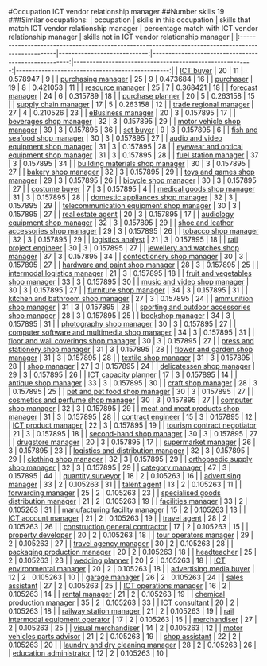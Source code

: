 #Occupation ICT vendor relationship manager
##Number skills 19
###Similar occupations:
| occupation                                                                                        |   skills in this occupation |   skills that match ICT vendor relationship manager |   percentage match with ICT vendor relationship manager |   skills not in ICT vendor relationship manager |
|:--------------------------------------------------------------------------------------------------|----------------------------:|----------------------------------------------------:|--------------------------------------------------------:|------------------------------------------------:|
| [ICT buyer](ICT_buyer.md)                                                                         |                          20 |                                                  11 |                                                0.578947 |                                               9 |
| [purchasing manager](purchasing_manager.md)                                                       |                          25 |                                                   9 |                                                0.473684 |                                              16 |
| [purchaser](purchaser.md)                                                                         |                          19 |                                                   8 |                                                0.421053 |                                              11 |
| [resource manager](resource_manager.md)                                                           |                          25 |                                                   7 |                                                0.368421 |                                              18 |
| [forecast manager](forecast_manager.md)                                                           |                          24 |                                                   6 |                                                0.315789 |                                              18 |
| [purchase planner](purchase_planner.md)                                                           |                          20 |                                                   5 |                                                0.263158 |                                              15 |
| [supply chain manager](supply_chain_manager.md)                                                   |                          17 |                                                   5 |                                                0.263158 |                                              12 |
| [trade regional manager](trade_regional_manager.md)                                               |                          27 |                                                   4 |                                                0.210526 |                                              23 |
| [eBusiness manager](eBusiness_manager.md)                                                         |                          20 |                                                   3 |                                                0.157895 |                                              17 |
| [beverages shop manager](beverages_shop_manager.md)                                               |                          32 |                                                   3 |                                                0.157895 |                                              29 |
| [motor vehicle shop manager](motor_vehicle_shop_manager.md)                                       |                          39 |                                                   3 |                                                0.157895 |                                              36 |
| [set buyer](set_buyer.md)                                                                         |                           9 |                                                   3 |                                                0.157895 |                                               6 |
| [fish and seafood shop manager](fish_and_seafood_shop_manager.md)                                 |                          30 |                                                   3 |                                                0.157895 |                                              27 |
| [audio and video equipment shop manager](audio_and_video_equipment_shop_manager.md)               |                          31 |                                                   3 |                                                0.157895 |                                              28 |
| [eyewear and optical equipment shop manager](eyewear_and_optical_equipment_shop_manager.md)       |                          31 |                                                   3 |                                                0.157895 |                                              28 |
| [fuel station manager](fuel_station_manager.md)                                                   |                          37 |                                                   3 |                                                0.157895 |                                              34 |
| [building materials shop manager](building_materials_shop_manager.md)                             |                          30 |                                                   3 |                                                0.157895 |                                              27 |
| [bakery shop manager](bakery_shop_manager.md)                                                     |                          32 |                                                   3 |                                                0.157895 |                                              29 |
| [toys and games shop manager](toys_and_games_shop_manager.md)                                     |                          29 |                                                   3 |                                                0.157895 |                                              26 |
| [bicycle shop manager](bicycle_shop_manager.md)                                                   |                          30 |                                                   3 |                                                0.157895 |                                              27 |
| [costume buyer](costume_buyer.md)                                                                 |                           7 |                                                   3 |                                                0.157895 |                                               4 |
| [medical goods shop manager](medical_goods_shop_manager.md)                                       |                          31 |                                                   3 |                                                0.157895 |                                              28 |
| [domestic appliances shop manager](domestic_appliances_shop_manager.md)                           |                          32 |                                                   3 |                                                0.157895 |                                              29 |
| [telecommunication equipment shop manager](telecommunication_equipment_shop_manager.md)           |                          30 |                                                   3 |                                                0.157895 |                                              27 |
| [real estate agent](real_estate_agent.md)                                                         |                          20 |                                                   3 |                                                0.157895 |                                              17 |
| [audiology equipment shop manager](audiology_equipment_shop_manager.md)                           |                          32 |                                                   3 |                                                0.157895 |                                              29 |
| [shoe and leather accessories shop manager](shoe_and_leather_accessories_shop_manager.md)         |                          29 |                                                   3 |                                                0.157895 |                                              26 |
| [tobacco shop manager](tobacco_shop_manager.md)                                                   |                          32 |                                                   3 |                                                0.157895 |                                              29 |
| [logistics analyst](logistics_analyst.md)                                                         |                          21 |                                                   3 |                                                0.157895 |                                              18 |
| [rail project engineer](rail_project_engineer.md)                                                 |                          30 |                                                   3 |                                                0.157895 |                                              27 |
| [jewellery and watches shop manager](jewellery_and_watches_shop_manager.md)                       |                          37 |                                                   3 |                                                0.157895 |                                              34 |
| [confectionery shop manager](confectionery_shop_manager.md)                                       |                          30 |                                                   3 |                                                0.157895 |                                              27 |
| [hardware and paint shop manager](hardware_and_paint_shop_manager.md)                             |                          28 |                                                   3 |                                                0.157895 |                                              25 |
| [intermodal logistics manager](intermodal_logistics_manager.md)                                   |                          21 |                                                   3 |                                                0.157895 |                                              18 |
| [fruit and vegetables shop manager](fruit_and_vegetables_shop_manager.md)                         |                          33 |                                                   3 |                                                0.157895 |                                              30 |
| [music and video shop manager](music_and_video_shop_manager.md)                                   |                          30 |                                                   3 |                                                0.157895 |                                              27 |
| [furniture shop manager](furniture_shop_manager.md)                                               |                          34 |                                                   3 |                                                0.157895 |                                              31 |
| [kitchen and bathroom shop manager](kitchen_and_bathroom_shop_manager.md)                         |                          27 |                                                   3 |                                                0.157895 |                                              24 |
| [ammunition shop manager](ammunition_shop_manager.md)                                             |                          31 |                                                   3 |                                                0.157895 |                                              28 |
| [sporting and outdoor accessories shop manager](sporting_and_outdoor_accessories_shop_manager.md) |                          28 |                                                   3 |                                                0.157895 |                                              25 |
| [bookshop manager](bookshop_manager.md)                                                           |                          34 |                                                   3 |                                                0.157895 |                                              31 |
| [photography shop manager](photography_shop_manager.md)                                           |                          30 |                                                   3 |                                                0.157895 |                                              27 |
| [computer software and multimedia shop manager](computer_software_and_multimedia_shop_manager.md) |                          34 |                                                   3 |                                                0.157895 |                                              31 |
| [floor and wall coverings shop manager](floor_and_wall_coverings_shop_manager.md)                 |                          30 |                                                   3 |                                                0.157895 |                                              27 |
| [press and stationery shop manager](press_and_stationery_shop_manager.md)                         |                          31 |                                                   3 |                                                0.157895 |                                              28 |
| [flower and garden shop manager](flower_and_garden_shop_manager.md)                               |                          31 |                                                   3 |                                                0.157895 |                                              28 |
| [textile shop manager](textile_shop_manager.md)                                                   |                          31 |                                                   3 |                                                0.157895 |                                              28 |
| [shop manager](shop_manager.md)                                                                   |                          27 |                                                   3 |                                                0.157895 |                                              24 |
| [delicatessen shop manager](delicatessen_shop_manager.md)                                         |                          29 |                                                   3 |                                                0.157895 |                                              26 |
| [ICT capacity planner](ICT_capacity_planner.md)                                                   |                          17 |                                                   3 |                                                0.157895 |                                              14 |
| [antique shop manager](antique_shop_manager.md)                                                   |                          33 |                                                   3 |                                                0.157895 |                                              30 |
| [craft shop manager](craft_shop_manager.md)                                                       |                          28 |                                                   3 |                                                0.157895 |                                              25 |
| [pet and pet food shop manager](pet_and_pet_food_shop_manager.md)                                 |                          30 |                                                   3 |                                                0.157895 |                                              27 |
| [cosmetics and perfume shop manager](cosmetics_and_perfume_shop_manager.md)                       |                          30 |                                                   3 |                                                0.157895 |                                              27 |
| [computer shop manager](computer_shop_manager.md)                                                 |                          32 |                                                   3 |                                                0.157895 |                                              29 |
| [meat and meat products shop manager](meat_and_meat_products_shop_manager.md)                     |                          31 |                                                   3 |                                                0.157895 |                                              28 |
| [contract engineer](contract_engineer.md)                                                         |                          15 |                                                   3 |                                                0.157895 |                                              12 |
| [ICT product manager](ICT_product_manager.md)                                                     |                          22 |                                                   3 |                                                0.157895 |                                              19 |
| [tourism contract negotiator](tourism_contract_negotiator.md)                                     |                          21 |                                                   3 |                                                0.157895 |                                              18 |
| [second-hand shop manager](second-hand_shop_manager.md)                                           |                          30 |                                                   3 |                                                0.157895 |                                              27 |
| [drugstore manager](drugstore_manager.md)                                                         |                          20 |                                                   3 |                                                0.157895 |                                              17 |
| [supermarket manager](supermarket_manager.md)                                                     |                          26 |                                                   3 |                                                0.157895 |                                              23 |
| [logistics and distribution manager](logistics_and_distribution_manager.md)                       |                          32 |                                                   3 |                                                0.157895 |                                              29 |
| [clothing shop manager](clothing_shop_manager.md)                                                 |                          32 |                                                   3 |                                                0.157895 |                                              29 |
| [orthopaedic supply shop manager](orthopaedic_supply_shop_manager.md)                             |                          32 |                                                   3 |                                                0.157895 |                                              29 |
| [category manager](category_manager.md)                                                           |                          47 |                                                   3 |                                                0.157895 |                                              44 |
| [quantity surveyor](quantity_surveyor.md)                                                         |                          18 |                                                   2 |                                                0.105263 |                                              16 |
| [advertising manager](advertising_manager.md)                                                     |                          33 |                                                   2 |                                                0.105263 |                                              31 |
| [talent agent](talent_agent.md)                                                                   |                          13 |                                                   2 |                                                0.105263 |                                              11 |
| [forwarding manager](forwarding_manager.md)                                                       |                          25 |                                                   2 |                                                0.105263 |                                              23 |
| [specialised goods distribution manager](specialised_goods_distribution_manager.md)               |                          21 |                                                   2 |                                                0.105263 |                                              19 |
| [facilities manager](facilities_manager.md)                                                       |                          33 |                                                   2 |                                                0.105263 |                                              31 |
| [manufacturing facility manager](manufacturing_facility_manager.md)                               |                          15 |                                                   2 |                                                0.105263 |                                              13 |
| [ICT account manager](ICT_account_manager.md)                                                     |                          21 |                                                   2 |                                                0.105263 |                                              19 |
| [travel agent](travel_agent.md)                                                                   |                          28 |                                                   2 |                                                0.105263 |                                              26 |
| [construction general contractor](construction_general_contractor.md)                             |                          17 |                                                   2 |                                                0.105263 |                                              15 |
| [property developer](property_developer.md)                                                       |                          20 |                                                   2 |                                                0.105263 |                                              18 |
| [tour operators manager](tour_operators_manager.md)                                               |                          29 |                                                   2 |                                                0.105263 |                                              27 |
| [travel agency manager](travel_agency_manager.md)                                                 |                          30 |                                                   2 |                                                0.105263 |                                              28 |
| [packaging production manager](packaging_production_manager.md)                                   |                          20 |                                                   2 |                                                0.105263 |                                              18 |
| [headteacher](headteacher.md)                                                                     |                          25 |                                                   2 |                                                0.105263 |                                              23 |
| [wedding planner](wedding_planner.md)                                                             |                          20 |                                                   2 |                                                0.105263 |                                              18 |
| [ICT environmental manager](ICT_environmental_manager.md)                                         |                          20 |                                                   2 |                                                0.105263 |                                              18 |
| [advertising media buyer](advertising_media_buyer.md)                                             |                          12 |                                                   2 |                                                0.105263 |                                              10 |
| [garage manager](garage_manager.md)                                                               |                          26 |                                                   2 |                                                0.105263 |                                              24 |
| [sales assistant](sales_assistant.md)                                                             |                          27 |                                                   2 |                                                0.105263 |                                              25 |
| [ICT operations manager](ICT_operations_manager.md)                                               |                          16 |                                                   2 |                                                0.105263 |                                              14 |
| [rental manager](rental_manager.md)                                                               |                          21 |                                                   2 |                                                0.105263 |                                              19 |
| [chemical production manager](chemical_production_manager.md)                                     |                          35 |                                                   2 |                                                0.105263 |                                              33 |
| [ICT consultant](ICT_consultant.md)                                                               |                          20 |                                                   2 |                                                0.105263 |                                              18 |
| [railway station manager](railway_station_manager.md)                                             |                          21 |                                                   2 |                                                0.105263 |                                              19 |
| [rail intermodal equipment operator](rail_intermodal_equipment_operator.md)                       |                          17 |                                                   2 |                                                0.105263 |                                              15 |
| [merchandiser](merchandiser.md)                                                                   |                          27 |                                                   2 |                                                0.105263 |                                              25 |
| [visual merchandiser](visual_merchandiser.md)                                                     |                          14 |                                                   2 |                                                0.105263 |                                              12 |
| [motor vehicles parts advisor](motor_vehicles_parts_advisor.md)                                   |                          21 |                                                   2 |                                                0.105263 |                                              19 |
| [shop assistant](shop_assistant.md)                                                               |                          22 |                                                   2 |                                                0.105263 |                                              20 |
| [laundry and dry cleaning manager](laundry_and_dry_cleaning_manager.md)                           |                          28 |                                                   2 |                                                0.105263 |                                              26 |
| [education administrator](education_administrator.md)                                             |                          12 |                                                   2 |                                                0.105263 |                                              10 |
